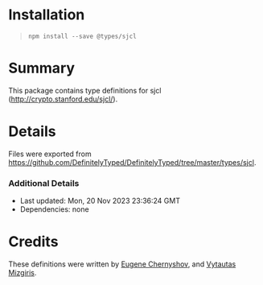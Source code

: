 # Installation
> `npm install --save @types/sjcl`

# Summary
This package contains type definitions for sjcl (http://crypto.stanford.edu/sjcl/).

# Details
Files were exported from https://github.com/DefinitelyTyped/DefinitelyTyped/tree/master/types/sjcl.

### Additional Details
 * Last updated: Mon, 20 Nov 2023 23:36:24 GMT
 * Dependencies: none

# Credits
These definitions were written by [Eugene Chernyshov](https://github.com/Evgenus), and [Vytautas Mizgiris](https://github.com/mizvyt).
